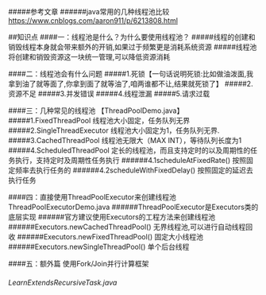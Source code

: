 #####参考文章
######java常用的几种线程池比较
https://www.cnblogs.com/aaron911/p/6213808.html

##知识点
####一：线程池是什么？为什么要使用线程池？
#####线程的创建和销毁线程本身就会带来额外的开销,如果过于频繁更是消耗系统资源
#####线程池将创建和销毁资源这一块统一管理,可以降低资源消耗


####二：线程池会有什么问题
#####1.死锁【一句话说明死锁:比如做油泼面,我拿到油了就等面了,你拿到面了就等油了,咱两谁都不让,结果就死锁了】
#####2.资源不足
#####3.并发错误
#####4.线程泄漏
#####5.请求过载
      
####三：几种常见的线程池 【ThreadPoolDemo.java】
#####1.FixedThreadPool 线程池大小固定，任务队列无界
#####2.SingleThreadExecutor 线程池大小固定为1，任务队列无界.
#####3.CachedThreadPool 线程池无限大（MAX INT），等待队列长度为1
#####4.ScheduledThreadPool 定长的线程池，而且支持定时的以及周期性的任务执行，支持定时及周期性任务执行
######4.1scheduleAtFixedRate() 按照固定频率去执行任务的
######4.2scheduleWithFixedDelay() 按照固定的延迟去执行任务

####四：直接使用ThreadPoolExecutor来创建线程池 ThreadPoolExecutorDemo.java
######ThreadPoolExecutor是Executors类的底层实现
######官方建议使用Executors的工程方法来创建线程池
######Executors.newCachedThreadPool() 无界线程池,可以进行自动线程回收
######Executors.newFixedThreadPool()  固定大小线程池
######Executors.newSingleThreadPool() 单个后台线程

####五：额外篇 使用Fork/Join并行计算框架
###### LearnExtendsRecursiveTask.java












